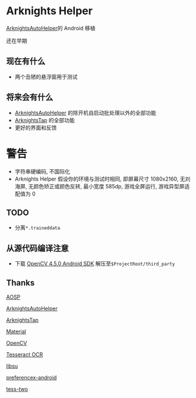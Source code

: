 # Arknights Helper
[ArknightsAutoHelper](https://github.com/ninthDevilHAUNSTER/ArknightsAutoHelper)的 Android 移植

还在早期

## 现在有什么
- 两个丑陋的悬浮窗用于测试

## 将来会有什么
- [ArknightsAutoHelper](https://github.com/ninthDevilHAUNSTER/ArknightsAutoHelper) 的除开机自启动批处理以外的全部功能
- [ArknightsTap](https://github.com/IcebemAst/ArknightsTap) 的全部功能
- 更好的界面和反馈

# 警告
- 字符串硬编码, 不国际化
- Arknights Helper 假设你的环境与测试时相同, 即屏幕尺寸 1080x2160, 无刘海屏, 无颜色矫正或颜色反转, 最小宽度 585dp, 游戏全屏运行, 游戏异型屏适配值为 0

## TODO
- 分离`*.traineddata`

## 从源代码编译注意
- 下载 [OpenCV 4.5.0 Android SDK](https://sourceforge.net/projects/opencvlibrary/files/4.5.0/opencv-4.5.0-android-sdk.zip/download) 解压至`$ProjectRoot/third_party`

## Thanks

[AOSP](https://source.android.com)

[ArknightsAutoHelper](https://github.com/ninthDevilHAUNSTER/ArknightsAutoHelper)

[ArknightsTap](https://github.com/IcebemAst/ArknightsTap)

[Material](https://material.io)

[OpenCV](https://opencv.org/)

[Tesseract OCR](https://tesseract-ocr.github.io/)

[libsu](https://github.com/topjohnwu/libsu)

[preferencex-android](https://github.com/takisoft/preferencex-android)

[tess-two](https://github.com/alexcohn/tess-two)